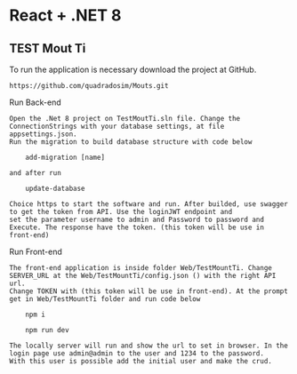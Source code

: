 # React + .NET 8

## TEST Mout Ti

To run the application is necessary download the project at GitHub.

	https://github.com/quadradosim/Mouts.git

Run Back-end
	
	Open the .Net 8 project on TestMoutTi.sln file. Change the ConnectionStrings with your database settings, at file appsettings.json.
	Run the migration to build database structure with code below 

		add-migration [name]
		
	and after run

		update-database
		
	Choice https to start the software and run. After builded, use swagger to get the token from API. Use the loginJWT endpoint and
	set the parameter username to admin and Password to password and Execute. The response have the token. (this token will be use in front-end)
		
Run Front-end

	The front-end application is inside folder Web/TestMountTi. Change SERVER_URL at the Web/TestMountTi/config.json () with the right API url. 
	Change TOKEN with (this token will be use in front-end). At the prompt get in Web/TestMountTi folder and run code below
	
		npm i
		
		npm run dev
		
	The locally server will run and show the url to set in browser. In the login page use admin@admin to the user and 1234 to the password.
	With this user is possible add the initial user and make the crud.
